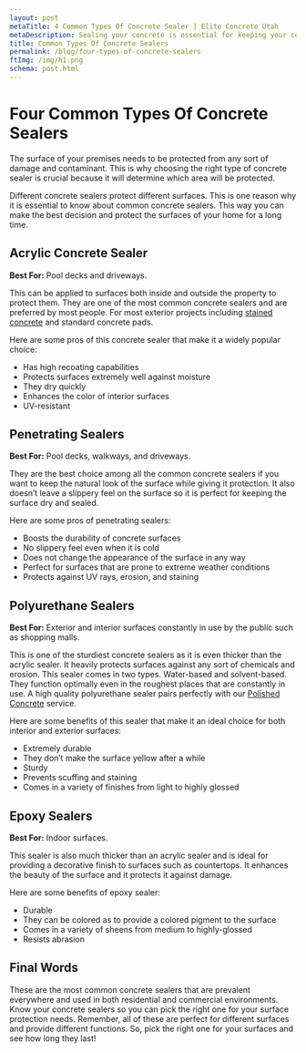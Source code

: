 ```yaml
---
layout: post
metaTitle: 4 Common Types Of Concrete Sealer | Elite Concrete Utah
metaDescription: Sealing your concrete is essential for keeping your concrete looking great and keeping it protected. These are the 4 most common types of sealers.
title: Common Types Of Concrete Sealers
permalink: /blog/four-types-of-concrete-sealers
ftImg: /img/h1.png
schema: post.html
---
```


# Four Common Types Of Concrete Sealers

The surface of your premises needs to be protected from any sort of damage and contaminant. This is why choosing the right type of concrete sealer is crucial because it will determine which area will be protected.

Different concrete sealers protect different surfaces. This is one reason why it is essential to know about common concrete sealers. This way you can make the best decision and protect the surfaces of your home for a long time.

## Acrylic Concrete Sealer

**Best For:** Pool decks and driveways.

This can be applied to surfaces both inside and outside the property to protect them. They are one of the most common concrete sealers and are preferred by most people. For most exterior projects including <a href="/services/concrete-staining-utah">stained concrete</a> and standard concrete pads.

Here are some pros of this concrete sealer that make it a widely popular choice:

  <ul>
  <li>Has high recoating capabilities</li>
  <li>Protects surfaces extremely well against moisture</li>
  <li>They dry quickly</li>
  <li>Enhances the color of interior surfaces</li>
  <li>UV-resistant</li>
  </ul>

## Penetrating Sealers

**Best For:** Pool decks, walkways, and driveways.

They are the best choice among all the common concrete sealers if you want to keep the natural look of the surface while giving it protection. It also doesn’t leave a slippery feel on the surface so it is perfect for keeping the surface dry and sealed.

Here are some pros of penetrating sealers:

  <ul>
  <li>Boosts the durability of concrete surfaces</li>
  <li>No slippery feel even when it is cold</li>
  <li>Does not change the appearance of the surface in any way</li>
  <li>Perfect for surfaces that are prone to extreme weather conditions</li>
  <li>Protects against UV rays, erosion, and staining</li>
  </ul>

## Polyurethane Sealers

**Best For:** Exterior and interior surfaces constantly in use by the public such as shopping malls.

This is one of the sturdiest concrete sealers as it is even thicker than the acrylic sealer. It heavily protects surfaces against any sort of chemicals and erosion.
This sealer comes in two types. Water-based and solvent-based. They function optimally even in the roughest places that are constantly in use. A high quality polyurethane sealer pairs perfectly with our <a href="/services/polished-concrete-utah">Polished Concrete</a> service.

Here are some benefits of this sealer that make it an ideal choice for both interior and exterior surfaces:

  <ul>
  <li>Extremely durable</li>
  <li>They don’t make the surface yellow after a while</li>
  <li>Sturdy</li>
  <li>Prevents scuffing and staining</li>
  <li>Comes in a variety of finishes from light to highly glossed</li>
  </ul>

## Epoxy Sealers

**Best For:** Indoor surfaces.

This sealer is also much thicker than an acrylic sealer and is ideal for providing a decorative finish to surfaces such as countertops. It enhances the beauty of the surface and it protects it against damage.

Here are some benefits of epoxy sealer:
  <ul>
  <li>Durable</li>
  <li>They can be colored as to provide a colored pigment to the surface</li>
  <li>Comes in a variety of sheens from medium to highly-glossed</li>
  <li>Resists abrasion</li>
  </ul>

## Final Words

These are the most common concrete sealers that are prevalent everywhere and used in both residential and commercial environments. Know your concrete sealers so you can pick the right one for your surface protection needs.
Remember, all of these are perfect for different surfaces and provide different functions. So, pick the right one for your surfaces and see how long they last!
 

